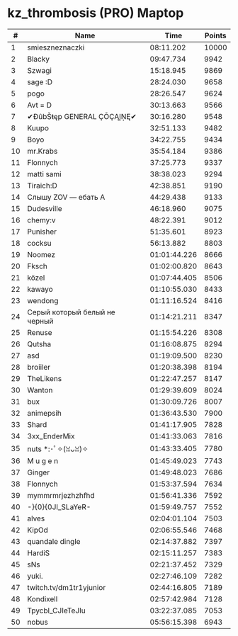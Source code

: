 # kz_thrombosis (PRO) Maptop

|  # | Name | Time | Points |
|-------------- | -------------- | -------------- | -------------- | 
| 1 | smieszneznaczki | 08:11.202 | 10000 | 
| 2 | Blacky | 09:47.734 | 9942 | 
| 3 | Szwagi | 15:18.945 | 9869 | 
| 4 | sage :D | 28:24.030 | 9658 | 
| 5 | pogo | 28:26.547 | 9624 | 
| 6 | Avt = D | 30:13.663 | 9566 | 
| 7 | ✔ĐûbŠŧęp GENERAL ÇŌÇĄĮŅĘ✔ | 30:16.280 | 9548 | 
| 8 | Kuupo | 32:51.133 | 9482 | 
| 9 | Boyo | 34:22.755 | 9434 | 
| 10 | mr.Krabs | 35:54.184 | 9386 | 
| 11 | Flonnych | 37:25.773 | 9337 | 
| 12 | matti sami | 38:38.023 | 9294 | 
| 13 | Tiraich:D | 42:38.851 | 9190 | 
| 14 | Слышу ZOV — ебать А | 44:29.438 | 9133 | 
| 15 | Dudesville | 46:18.960 | 9075 | 
| 16 | chemy:v | 48:22.391 | 9012 | 
| 17 | Punisher | 51:35.601 | 8923 | 
| 18 | cocksu | 56:13.882 | 8803 | 
| 19 | Noomez | 01:01:44.226 | 8666 | 
| 20 | Fksch | 01:02:00.820 | 8643 | 
| 21 | közel | 01:07:44.405 | 8506 | 
| 22 | kawayo | 01:10:55.030 | 8433 | 
| 23 | wendong | 01:11:16.524 | 8416 | 
| 24 | Серый который белый не черный | 01:14:21.211 | 8347 | 
| 25 | Renuse | 01:15:54.226 | 8308 | 
| 26 | Qutsha | 01:16:08.875 | 8294 | 
| 27 | asd | 01:19:09.500 | 8230 | 
| 28 | broiiler | 01:20:38.398 | 8194 | 
| 29 | TheLikens | 01:22:47.257 | 8147 | 
| 30 | Wanton | 01:29:39.609 | 8024 | 
| 31 | bux | 01:30:09.726 | 8007 | 
| 32 | animepsih | 01:36:43.530 | 7900 | 
| 33 | Shard | 01:41:17.905 | 7828 | 
| 34 | 3xx_EnderMix | 01:41:33.063 | 7816 | 
| 35 | nuts *:･ﾟ✧(ꈍᴗꈍ)✧ | 01:43:33.405 | 7780 | 
| 36 | M u g e n | 01:45:49.023 | 7743 | 
| 37 | Ginger | 01:49:48.023 | 7686 | 
| 38 | Flonnych | 01:53:37.594 | 7634 | 
| 39 | mymmrmrjezhzhfhd | 01:56:41.336 | 7592 | 
| 40 | -}{0}{0JI_SLaYeR- | 01:59:49.757 | 7552 | 
| 41 | alves | 02:04:01.104 | 7503 | 
| 42 | KipOd | 02:06:55.546 | 7468 | 
| 43 | quandale dingle | 02:14:37.882 | 7397 | 
| 44 | HardiS | 02:15:11.257 | 7383 | 
| 45 | sNs | 02:21:37.452 | 7329 | 
| 46 | yuki. | 02:27:46.109 | 7282 | 
| 47 | twitch.tv/dm1tr1yjunior | 02:44:16.805 | 7189 | 
| 48 | Kondixell | 02:57:42.984 | 7128 | 
| 49 | Tpycbl_CJIeTeJIu | 03:22:37.085 | 7053 | 
| 50 | nobus | 05:56:15.398 | 6943 | 

